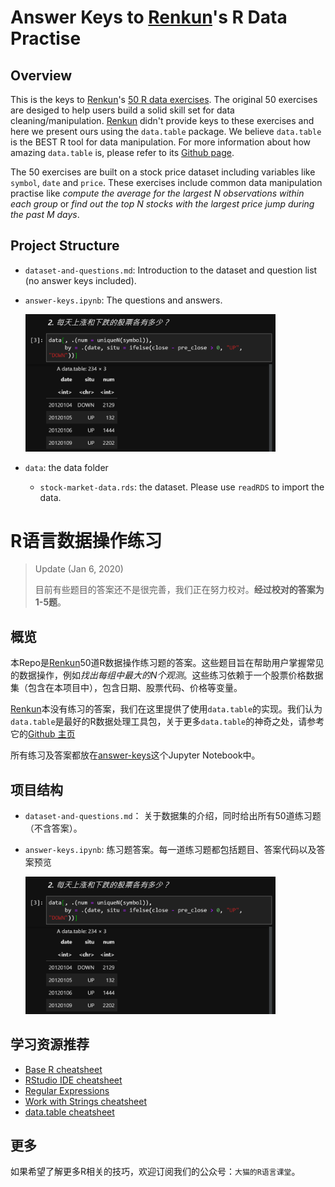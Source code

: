 # Answer Keys to [Renkun](https://github.com/renkun-ken)'s R Data Practise
## Overview
This is the keys to [Renkun](https://github.com/renkun-ken)'s [50 R data exercises](https://github.com/renkun-ken/r-data-practice). The original 50 exercises are desiged to help users build a solid skill set for data cleaning/manipulation. [Renkun]((https://github.com/renkun-ken)) didn't provide keys to these exercises and here we present ours using the `data.table` package. We believe `data.table` is the BEST R tool for data manipulation. For more information about how amazing `data.table` is, please refer to its [Github page](https://github.com/Rdatatable/data.table). 

The 50 exercises are built on a stock price dataset including variables like `symbol`, `date` and `price`. These exercises include common data manipulation practise like *compute the average for the largest N observations within each group* or *find out the top N stocks with the largest price jump during the past M days*. 

## Project Structure
- `dataset-and-questions.md`: Introduction to the dataset and question list (no answer keys included).

- `answer-keys.ipynb`: The questions and answers.

    <img src="img/answer-keys.png" width="400">

- `data`: the data folder
    - `stock-market-data.rds`: the dataset. Please use `readRDS` to import the data.


# R语言数据操作练习
> Update (Jan 6, 2020)
>
> 目前有些题目的答案还不是很完善，我们正在努力校对。**经过校对的答案为1-5题**。

## 概览
本Repo是[Renkun](https://github.com/renkun-ken)50道R数据操作练习题的答案。这些题目旨在帮助用户掌握常见的数据操作，例如*找出每组中最大的N个观测*。这些练习依赖于一个股票价格数据集（包含在本项目中），包含日期、股票代码、价格等变量。

[Renkun](https://github.com/renkun-ken)本没有练习的答案，我们在这里提供了使用`data.table`的实现。我们认为`data.table`是最好的R数据处理工具包，关于更多`data.table`的神奇之处，请参考它的[Github 主页](https://github.com/Rdatatable/data.table)

所有练习及答案都放在[answer-keys](answer-keys.ipynb)这个Jupyter Notebook中。


## 项目结构
- `dataset-and-questions.md`： 关于数据集的介绍，同时给出所有50道练习题（不含答案）。

- `answer-keys.ipynb`: 练习题答案。每一道练习题都包括题目、答案代码以及答案预览

    <img src="img/answer-keys.png" width="400">


## 学习资源推荐

* [Base R cheatsheet](http://github.com/rstudio/cheatsheets/raw/master/base-r.pdf)
* [RStudio IDE cheatsheet](https://github.com/rstudio/cheatsheets/raw/master/rstudio-ide.pdf)
* [Regular Expressions](https://www.rstudio.com/wp-content/uploads/2016/09/RegExCheatsheet.pdf)
* [Work with Strings cheatsheet](https://github.com/rstudio/cheatsheets/raw/master/strings.pdf)
* [data.table cheatsheet](https://github.com/rstudio/cheatsheets/raw/master/datatable.pdf)

## 更多
如果希望了解更多R相关的技巧，欢迎订阅我们的公众号：`大猫的R语言课堂`。
